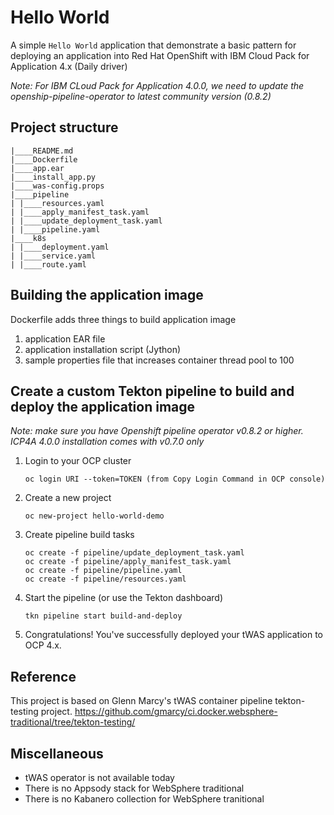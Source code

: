 # Hello World

A simple `Hello World` application that demonstrate a basic pattern for deploying an application into Red Hat OpenShift with IBM Cloud Pack for Application 4.x (Daily driver)

*Note:*
*For IBM CLoud Pack for Application 4.0.0, we need to update the openship-pipeline-operator to latest community version (0.8.2)*

## Project structure
```
|____README.md
|____Dockerfile
|____app.ear
|____install_app.py
|____was-config.props
|____pipeline
| |____resources.yaml
| |____apply_manifest_task.yaml
| |____update_deployment_task.yaml
| |____pipeline.yaml
|____k8s
| |____deployment.yaml
| |____service.yaml
| |____route.yaml
```

## Building the application image
Dockerfile adds three things to build application image
1. application EAR file
2. application installation script (Jython)
3. sample properties file that increases container thread pool to 100

## Create a custom Tekton pipeline to build and deploy the application image

*Note: make sure you have Openshift pipeline operator v0.8.2 or higher.  ICP4A 4.0.0 installation comes with v0.7.0 only*

1. Login to your OCP cluster
   ```
   oc login URI --token=TOKEN (from Copy Login Command in OCP console)
   ```

2. Create a new project
   ```
   oc new-project hello-world-demo
   ```

3. Create pipeline build tasks
   ```
   oc create -f pipeline/update_deployment_task.yaml
   oc create -f pipeline/apply_manifest_task.yaml
   oc create -f pipeline/pipeline.yaml
   oc create -f pipeline/resources.yaml
   ```

4. Start the pipeline (or use the Tekton dashboard)
   ```
   tkn pipeline start build-and-deploy
   ```

10. Congratulations! You've successfully deployed your tWAS application to OCP 4.x.

## Reference 
This project is based on Glenn Marcy's tWAS container pipeline tekton-testing project.
https://github.com/gmarcy/ci.docker.websphere-traditional/tree/tekton-testing/

## Miscellaneous 
- tWAS operator is not available today
- There is no Appsody stack for WebSphere traditional
- There is no Kabanero collection for WebSphere tranitional
